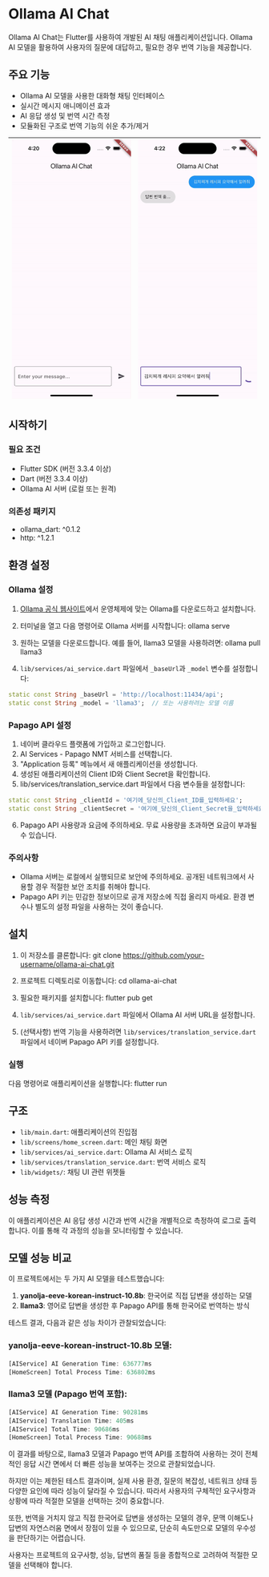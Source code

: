 # Ollama AI Chat

Ollama AI Chat는 Flutter를 사용하여 개발된 AI 채팅 애플리케이션입니다. Ollama AI 모델을 활용하여 사용자의 질문에 대답하고, 필요한 경우 번역 기능을 제공합니다.

## 주요 기능

- Ollama AI 모델을 사용한 대화형 채팅 인터페이스
- 실시간 메시지 애니메이션 효과
- AI 응답 생성 및 번역 시간 측정
- 모듈화된 구조로 번역 기능의 쉬운 추가/제거

| ![image1](/readme_asset/chat1.gif) | ![image2](/readme_asset/chat2.gif) |
| --- | --- |

## 시작하기

### 필요 조건

- Flutter SDK (버전 3.3.4 이상)
- Dart (버전 3.3.4 이상)
- Ollama AI 서버 (로컬 또는 원격)

### 의존성 패키지
- ollama_dart: ^0.1.2
- http: ^1.2.1

## 환경 설정

### Ollama 설정

1. [Ollama 공식 웹사이트](https://ollama.com)에서 운영체제에 맞는 Ollama를 다운로드하고 설치합니다.

2. 터미널을 열고 다음 명령어로 Ollama 서버를 시작합니다:
ollama serve

3. 원하는 모델을 다운로드합니다. 예를 들어, llama3 모델을 사용하려면:
ollama pull llama3

4. `lib/services/ai_service.dart` 파일에서 `_baseUrl`과 `_model` 변수를 설정합니다:

```dart
static const String _baseUrl = 'http://localhost:11434/api';
static const String _model = 'llama3';  // 또는 사용하려는 모델 이름
```

### Papago API 설정

1. 네이버 클라우드 플랫폼에 가입하고 로그인합니다.
2. AI Services - Papago NMT 서비스를 선택합니다.
3. "Application 등록" 메뉴에서 새 애플리케이션을 생성합니다.
4. 생성된 애플리케이션의 Client ID와 Client Secret을 확인합니다.
5. lib/services/translation_service.dart 파일에서 다음 변수들을 설정합니다:

```dart
static const String _clientId = '여기에_당신의_Client_ID를_입력하세요';
static const String _clientSecret = '여기에_당신의_Client_Secret을_입력하세요';
```


6. Papago API 사용량과 요금에 주의하세요. 무료 사용량을 초과하면 요금이 부과될 수 있습니다.

### 주의사항

- Ollama 서버는 로컬에서 실행되므로 보안에 주의하세요. 공개된 네트워크에서 사용할 경우 적절한 보안 조치를 취해야 합니다.
- Papago API 키는 민감한 정보이므로 공개 저장소에 직접 올리지 마세요. 환경 변수나 별도의 설정 파일을 사용하는 것이 좋습니다.


## 설치

1. 이 저장소를 클론합니다: git clone https://github.com/your-username/ollama-ai-chat.git

2. 프로젝트 디렉토리로 이동합니다: cd ollama-ai-chat

3. 필요한 패키지를 설치합니다: flutter pub get

4. `lib/services/ai_service.dart` 파일에서 Ollama AI 서버 URL을 설정합니다.

5. (선택사항) 번역 기능을 사용하려면 `lib/services/translation_service.dart` 파일에서 네이버 Papago API 키를 설정합니다.

### 실행

다음 명령어로 애플리케이션을 실행합니다: flutter run

## 구조

- `lib/main.dart`: 애플리케이션의 진입점
- `lib/screens/home_screen.dart`: 메인 채팅 화면
- `lib/services/ai_service.dart`: Ollama AI 서비스 로직
- `lib/services/translation_service.dart`: 번역 서비스 로직
- `lib/widgets/`: 채팅 UI 관련 위젯들

## 성능 측정

이 애플리케이션은 AI 응답 생성 시간과 번역 시간을 개별적으로 측정하여 로그로 출력합니다. 이를 통해 각 과정의 성능을 모니터링할 수 있습니다.

## 모델 성능 비교

이 프로젝트에서는 두 가지 AI 모델을 테스트했습니다:

1. **yanolja-eeve-korean-instruct-10.8b**: 한국어로 직접 답변을 생성하는 모델
2. **llama3**: 영어로 답변을 생성한 후 Papago API를 통해 한국어로 번역하는 방식

테스트 결과, 다음과 같은 성능 차이가 관찰되었습니다:

### yanolja-eeve-korean-instruct-10.8b 모델:
```dart
[AIService] AI Generation Time: 636777ms
[HomeScreen] Total Process Time: 636802ms
```

### llama3 모델 (Papago 번역 포함):
```dart
[AIService] AI Generation Time: 90281ms
[AIService] Translation Time: 405ms
[AIService] Total Time: 90686ms
[HomeScreen] Total Process Time: 90688ms
```


이 결과를 바탕으로, llama3 모델과 Papago 번역 API를 조합하여 사용하는 것이 전체적인 응답 시간 면에서 더 빠른 성능을 보여주는 것으로 관찰되었습니다.

하지만 이는 제한된 테스트 결과이며, 실제 사용 환경, 질문의 복잡성, 네트워크 상태 등 다양한 요인에 따라 성능이 달라질 수 있습니다. 따라서 사용자의 구체적인 요구사항과 상황에 따라 적절한 모델을 선택하는 것이 중요합니다.

또한, 번역을 거치지 않고 직접 한국어로 답변을 생성하는 모델의 경우, 문맥 이해도나 답변의 자연스러움 면에서 장점이 있을 수 있으므로, 단순히 속도만으로 모델의 우수성을 판단하기는 어렵습니다.

사용자는 프로젝트의 요구사항, 성능, 답변의 품질 등을 종합적으로 고려하여 적절한 모델을 선택해야 합니다.